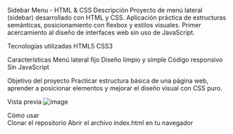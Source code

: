 Sidebar Menu - HTML & CSS
Descripción
Proyecto de menú lateral (sidebar) desarrollado con HTML y CSS. Aplicación práctica de estructuras semánticas, posicionamiento con flexbox y estilos visuales. Primer acercamiento al diseño de interfaces web sin uso de JavaScript.

Tecnologías utilizadas
HTML5
CSS3

Características
Menú lateral fijo
Diseño limpio y simple
Código responsivo
Sin JavaScript

Objetivo del proyecto
Practicar estructura básica de una página web, aprender a posicionar elementos y mejorar el diseño visual con CSS puro.

Vista previa
![image](https://github.com/user-attachments/assets/b1c90ed0-f6db-4ec0-9dc7-e7fa175df1ee)


Cómo usar                                                                                                                                                                                                        
Clonar el repositorio                                                                                                                                                                                             Abrir el archivo index.html en tu navegador
